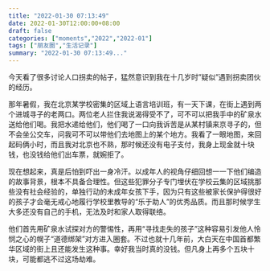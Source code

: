```yaml
---
title: "2022-01-30 07:13:49"
date: 2022-01-30T12:00:00+08:00
draft: false
categories: ["moments","2022","2022-01"]
tags: ["朋友圈","生活记录"]
summary: "2022-01-30 07:13:49..."
---
```


今天看了很多讨论人口拐卖的帖子，猛然意识到我在十几岁时”疑似”遇到拐卖团伙的经历。

那年暑假，我在北京某学校密集的区域上语言培训班，有一天下课，在街上遇到两个进城寻子的老两口。两位老人拦住我说渴得受不了，可不可以把我手中的矿泉水送给他们喝。我把水递给他们，他们喝了一口向我诉苦是从某村镇来京寻子的，但不会坐公交车，问我可不可以带他们去地图上的某个地方。我看了一眼地图，来回起码俩小时，而且我对北京也不熟，那时候还没有电子支付，我身上现金就十块钱，也没钱给他们出车票，就婉拒了。

现在想起来，真是后怕到吓出一身冷汗。以成年人的视角仔细回想一一下他们编造的故事背景，根本不具备合理性。但这些犯罪分子专门埋伏在学校云集的区域挑那些没有社会经验的，单独行动的未成年女孩下手，因为只有这些被家长保护得很好的孩子才会毫无戒心地履行学校里教导的“乐于助人”的优秀品质。而且那时候学生大多还没有自己的手机，无法及时和家人取得联络。

他们首先用矿泉水试探对方的警惕性，再用“寻找走失的孩子”这种容易引发他人怜悯之心的幌子“道德绑架”对方进入圈套。不过也就十几年前，大白天在中国首都繁华区域的街上且还能发生这种事。幸好我当时真的没钱。但凡身上再多个五块十块，可能都逃不过这场劫难。

